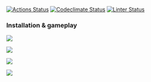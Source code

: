 [![Actions Status](https://github.com/Amidope/php-project-lvl1/workflows/hexlet-check/badge.svg)](https://github.com/Amidope/php-project-lvl1/actions) [![Codeclimate Status](https://api.codeclimate.com/v1/badges/a99a88d28ad37a79dbf6/maintainability)](https://codeclimate.com/github/codeclimate/codeclimate/maintainability) [![Linter Status](https://github.com/Amidope/brain-games-hex/actions/workflows/phpcs.yml/badge.svg)](https://github.com/Amidope/brain-games-hex/actions/workflows/phpcs.yml)

### Installation & gameplay
<a href="https://asciinema.org/a/424247?autoplay=1" target="_blank"><img src="https://asciinema.org/a/424247.svg" /></a>

<a href="https://asciinema.org/a/424694?autoplay=1" target="_blank"><img src="https://asciinema.org/a/424694.svg" /></a>

<a href="https://asciinema.org/a/424697?autoplay=1" target="_blank"><img src="https://asciinema.org/a/424697.svg" /></a>

<a href="https://asciinema.org/a/424700?autoplay=1" target="_blank"><img src="https://asciinema.org/a/424700.svg" /></a>
